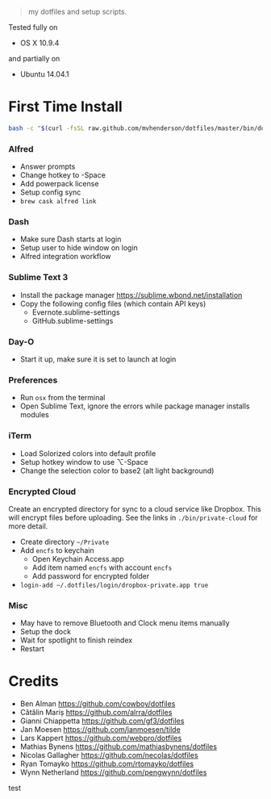 > my dotfiles and setup scripts.

Tested fully on 

* OS X 10.9.4 

and partially on 

* Ubuntu 14.04.1

First Time Install
==================

```bash
bash -c "$(curl -fsSL raw.github.com/mvhenderson/dotfiles/master/bin/dotfiles)"
```

### Alfred

* Answer prompts
* Change hotkey to -Space
* Add powerpack license
* Setup config sync
* `brew cask alfred link`

### Dash

* Make sure Dash starts at login
* Setup user to hide window on login
* Alfred integration workflow

### Sublime Text 3

* Install the package manager <https://sublime.wbond.net/installation>
* Copy the following config files (which contain API keys)
    - Evernote.sublime-settings
    - GitHub.sublime-settings

### Day-O

* Start it up, make sure it is set to launch at login

### Preferences

* Run `osx` from the terminal
* Open Sublime Text, ignore the errors while package manager installs modules

### iTerm

* Load Solorized colors into default profile
* Setup hotkey window to use ⌥-Space
* Change the selection color to base2 (alt light background)

### Encrypted Cloud

Create an encrypted directory for sync to a cloud service like Dropbox. This 
will encrypt files before uploading. See the links in `./bin/private-cloud` for
more detail.

* Create directory `~/Private`
* Add `encfs` to keychain
    - Open Keychain Access.app
    - Add item named `encfs` with account `encfs`
    - Add password for encrypted folder
* `login-add ~/.dotfiles/login/dropbox-private.app true`

### Misc

* May have to remove Bluetooth and Clock menu items manually
* Setup the dock
* Wait for spotlight to finish reindex
* Restart


Credits
=======

* Ben Alman <https://github.com/cowboy/dotfiles>
* Cătălin Mariș <https://github.com/alrra/dotfiles>
* Gianni Chiappetta <https://github.com/gf3/dotfiles>
* Jan Moesen <https://github.com/janmoesen/tilde>
* Lars Kappert <https://github.com/webpro/dotfiles>
* Mathias Bynens <https://github.com/mathiasbynens/dotfiles>
* Nicolas Gallagher <https://github.com/necolas/dotfiles>
* Ryan Tomayko <https://github.com/rtomayko/dotfiles>
* Wynn Netherland <https://github.com/pengwynn/dotfiles>

test